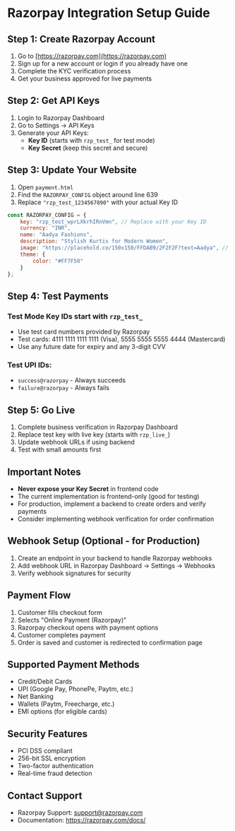 # Razorpay Integration Setup Guide

## Step 1: Create Razorpay Account
1. Go to [https://razorpay.com](https://razorpay.com)
2. Sign up for a new account or login if you already have one
3. Complete the KYC verification process
4. Get your business approved for live payments

## Step 2: Get API Keys
1. Login to Razorpay Dashboard
2. Go to Settings → API Keys
3. Generate your API Keys:
   - **Key ID** (starts with `rzp_test_` for test mode)
   - **Key Secret** (keep this secret and secure)

## Step 3: Update Your Website
1. Open `payment.html`
2. Find the `RAZORPAY_CONFIG` object around line 639
3. Replace `"rzp_test_1234567890"` with your actual Key ID
```javascript
const RAZORPAY_CONFIG = {
    key: "rzp_test_wprLXkrhIRnVmn", // Replace with your Key ID
    currency: "INR",
    name: "Aadya Fashions",
    description: "Stylish Kurtis for Modern Women",
    image: "https://placehold.co/150x150/FFDAB9/2F2F2F?text=Aadya", // Your logo URL
    theme: {
        color: "#FF7F50"
    }
};
```

## Step 4: Test Payments
### Test Mode Key IDs start with `rzp_test_`
- Use test card numbers provided by Razorpay
- Test cards: 4111 1111 1111 1111 (Visa), 5555 5555 5555 4444 (Mastercard)
- Use any future date for expiry and any 3-digit CVV

### Test UPI IDs:
- `success@razorpay` - Always succeeds
- `failure@razorpay` - Always fails

## Step 5: Go Live
1. Complete business verification in Razorpay Dashboard
2. Replace test key with live key (starts with `rzp_live_`)
3. Update webhook URLs if using backend
4. Test with small amounts first

## Important Notes
- **Never expose your Key Secret** in frontend code
- The current implementation is frontend-only (good for testing)
- For production, implement a backend to create orders and verify payments
- Consider implementing webhook verification for order confirmation

## Webhook Setup (Optional - for Production)
1. Create an endpoint in your backend to handle Razorpay webhooks
2. Add webhook URL in Razorpay Dashboard → Settings → Webhooks
3. Verify webhook signatures for security

## Payment Flow
1. Customer fills checkout form
2. Selects "Online Payment (Razorpay)"
3. Razorpay checkout opens with payment options
4. Customer completes payment
5. Order is saved and customer is redirected to confirmation page

## Supported Payment Methods
- Credit/Debit Cards
- UPI (Google Pay, PhonePe, Paytm, etc.)
- Net Banking
- Wallets (Paytm, Freecharge, etc.)
- EMI options (for eligible cards)

## Security Features
- PCI DSS compliant
- 256-bit SSL encryption
- Two-factor authentication
- Real-time fraud detection

## Contact Support
- Razorpay Support: support@razorpay.com
- Documentation: https://razorpay.com/docs/
